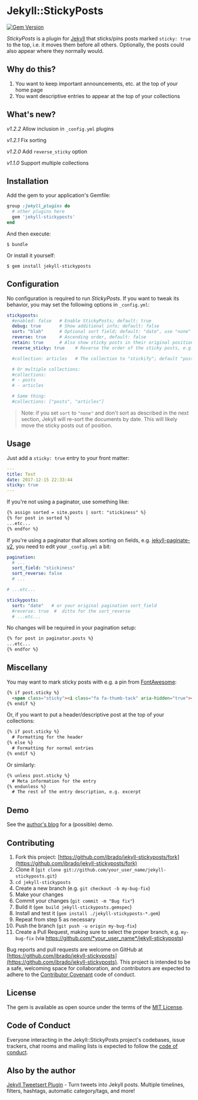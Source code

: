 # Jekyll::StickyPosts

[![Gem Version](https://badge.fury.io/rb/jekyll-stickyposts.svg)](https://badge.fury.io/rb/jekyll-stickyposts)

*StickyPosts* is a plugin for [Jekyll](https://jekyllrb.com/) that sticks/pins posts marked `sticky: true` to the top, i.e. it moves them  before all others. Optionally, the posts could also appear where they normally would.

## Why do this?

1. You want to keep important announcements, etc. at the top of your home page
1. You want descriptive entries to appear at the top of your collections

## What's new?

*v1.2.2* Allow inclusion in `_config.yml` plugins

*v1.2.1* Fix sorting

*v1.2.0* Add `reverse_sticky` option

*v1.1.0* Support multiple collections

## Installation

Add the gem to your application's Gemfile:

```ruby
group :jekyll_plugins do
  # other plugins here
  gem 'jekyll-stickyposts'
end
```

And then execute:

    $ bundle

Or install it yourself:

    $ gem install jekyll-stickyposts

## Configuration

No configuration is required to run *StickyPosts*. If you want to tweak its behavior, you may set the following options in `_config.yml`:

```yaml
stickyposts:
  #enabled: false   # Enable StickyPosts; default: true
  debug: true       # Show additional info; default: false
  sort: "blah"      # Optional sort field; default: "date", use "none" to avoid sorting
  reverse: true     # Ascending order, default: false
  retain: true      # Also show sticky posts in their original positions; default: false
  reverse_sticky: true    # Reverse the order of the sticky posts, e.g. oldest first; default: false

  #collection: articles   # The collection to "stickify"; default "posts"

  # Or multiple collections:
  #collections:
  # - posts
  # - articles

  # Same thing:
  #collections: ["posts", "articles"]

```

> Note: if you set `sort` to `"none"` and don't sort as described in the next section, Jekyll will re-sort the documents by date. This will likely move the sticky posts out of position.

## Usage

Just add a `sticky: true` entry to your front matter:

```yaml
---
title: Test
date: 2017-12-15 22:33:44
sticky: true
---
```

If you're not using a paginator, use something like:

```html
{% assign sorted = site.posts | sort: "stickiness" %}
{% for post in sorted %}
...etc...
{% endfor %}
```

If you're using a paginator that allows sorting on fields, e.g. [jekyll-paginate-v2](https://github.com/sverrirs/jekyll-paginate-v2/), you need to edit your `_config.yml` a bit:

```yaml
pagination:
  # ...
  sort_field: "stickiness"
  sort_reverse: false
  # ...

# ...etc...

stickyposts:
  sort: "date"   # or your original pagination sort_field
  #reverse: true  #  ditto for the sort_reverse
  # ...etc...
```

No changes will be required in your pagination setup:

```html
{% for post in paginator.posts %}
...etc...
{% endfor %}
```
## Miscellany

You may want to mark sticky posts with e.g. a pin from [FontAwesome](http://fontawesome.io/):

```html
{% if post.sticky %}
  <span class="sticky"><i class="fa fa-thumb-tack" aria-hidden="true"></i></span>
{% endif %}
```

Or, if you want to put a header/descriptive post at the top of your collections:

```html
{% if post.sticky %}
  # Formatting for the header
{% else %}
  # Formatting for normal entries
{% endif %}
```

Or similarly:

```html
{% unless post.sticky %}
  # Meta information for the entry
{% endunless %}
  # The rest of the entry description, e.g. excerpt
```

## Demo

See the [author's blog](https://ibrado.org/) for a (possible) demo.

## Contributing

1. Fork this project: [https://github.com/ibrado/jekyll-stickyposts/fork](https://github.com/ibrado/jekyll-stickyposts/fork)
1. Clone it (`git clone git://github.com/your_user_name/jekyll-stickyposts.git`)
1. `cd jekyll-stickyposts`
1. Create a new branch (e.g. `git checkout -b my-bug-fix`)
1. Make your changes
1. Commit your changes (`git commit -m "Bug fix"`)
1. Build it (`gem build jekyll-stickyposts.gemspec`)
1. Install and test it (`gem install ./jekyll-stickyposts-*.gem`)
1. Repeat from step 5 as necessary
1. Push the branch (`git push -u origin my-bug-fix`)
1. Create a Pull Request, making sure to select the proper branch, e.g. `my-bug-fix` (via https://github.com/*your_user_name*/jekyll-stickyposts)

Bug reports and pull requests are welcome on GitHub at [https://github.com/ibrado/jekyll-stickyposts](https://github.com/ibrado/jekyll-stickyposts). This project is intended to be a safe, welcoming space for collaboration, and contributors are expected to adhere to the [Contributor Covenant](http://contributor-covenant.org) code of conduct.

## License

The gem is available as open source under the terms of the [MIT License](https://opensource.org/licenses/MIT).

## Code of Conduct
Everyone interacting in the Jekyll::StickyPosts project's codebases, issue trackers, chat rooms and mailing lists is expected to follow the [code of conduct](https://github.com/[USERNAME]/jekyll-stickyposts/blob/master/CODE_OF_CONDUCT.md).

## Also by the author

[Jekyll Tweetsert Plugin](https://github.com/ibrado/jekyll-tweetsert) - Turn tweets into Jekyll posts. Multiple timelines, filters, hashtags, automatic category/tags, and more!
